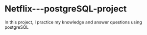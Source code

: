 # Netflix---postgreSQL-project
In this project, I practice my knowledge and answer questions using postgreSQL
